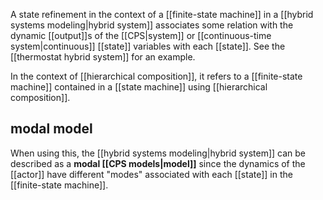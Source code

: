 A state refinement in the context of a [[finite-state machine]] in a [[hybrid systems modeling|hybrid system]] associates some relation with the dynamic [[output]]s of the [[CPS|system]] or [[continuous-time system|continuous]] [[state]] variables with each [[state]]. See the [[thermostat hybrid system]] for an example.

In the context of [[hierarchical composition]], it refers to a [[finite-state machine]] contained in a [[state machine]] using [[hierarchical composition]].

## modal model
When using this, the [[hybrid systems modeling|hybrid system]] can be described as a **modal [[CPS models|model]]** since the dynamics of the [[actor]] have different "modes" associated with each [[state]] in the [[finite-state machine]].
